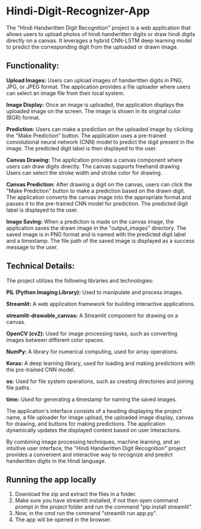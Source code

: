 # Hindi-Digit-Recognizer-App

The "Hindi Handwritten Digit Recognition" project is a web application that allows users to upload photos of hindi handwritten digits or draw hindi digits directly on a canvas. It leverages a hybrid CNN-LSTM deep learning model to predict the corresponding digit from the uploaded or drawn image.

## Functionality:

**Upload Images:** Users can upload images of handwritten digits in PNG, JPG, or JPEG format. The application provides a file uploader where users can select an image file from their local system.

**Image Display:** Once an image is uploaded, the application displays the uploaded image on the screen. The image is shown in its original color (BGR) format.

**Prediction:** Users can make a prediction on the uploaded image by clicking the "Make Prediction" button. The application uses a pre-trained convolutional neural network (CNN) model to predict the digit present in the image. The predicted digit label is then displayed to the user.

**Canvas Drawing:** The application provides a canvas component where users can draw digits directly. The canvas supports freehand drawing. Users can select the stroke width and stroke color for drawing.

**Canvas Prediction:** After drawing a digit on the canvas, users can click the "Make Prediction" button to make a prediction based on the drawn digit. The application converts the canvas image into the appropriate format and passes it to the pre-trained CNN model for prediction. The predicted digit label is displayed to the user.

**Image Saving:** When a prediction is made on the canvas image, the application saves the drawn image in the "output_images" directory. The saved image is in PNG format and is named with the predicted digit label and a timestamp. The file path of the saved image is displayed as a success message to the user.

## Technical Details:
The project utilizes the following libraries and technologies:

**PIL (Python Imaging Library):** Used to manipulate and process images.

**Streamlit:** A web application framework for building interactive applications.

**streamlit-drawable_canvas:** A Streamlit component for drawing on a canvas.

**OpenCV (cv2):** Used for image processing tasks, such as converting images between different color spaces.

**NumPy:** A library for numerical computing, used for array operations.

**Keras:** A deep learning library, used for loading and making predictions with the pre-trained CNN model.

**os:** Used for file system operations, such as creating directories and joining file paths.

**time:** Used for generating a timestamp for naming the saved images.

The application's interface consists of a heading displaying the project name, a file uploader for image upload, the uploaded image display, canvas for drawing, and buttons for making predictions. The application dynamically updates the displayed content based on user interactions.

By combining image processing techniques, machine learning, and an intuitive user interface, the "Hindi Handwritten Digit Recognition" project provides a convenient and interactive way to recognize and predict handwritten digits in the Hindi language.

## Running the app locally

1. Download the zip and extract the files in a folder.
2. Make sure you have streamlit installed, if not then open command prompt in the project folder and run the command "pip install streamlit".
3. Now, in the cmd run the command "streamlit run app.py".
4. The app will be opened in the browser.
